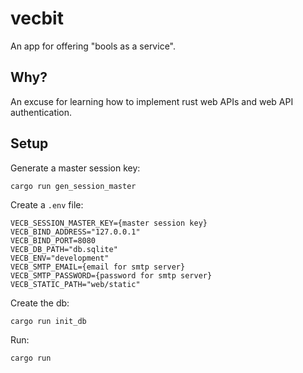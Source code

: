 # vecbit

An app for offering "bools as a service".

## Why?

An excuse for learning how to implement rust web APIs and
web API authentication.

## Setup

Generate a master session key: 

    cargo run gen_session_master

Create a `.env` file:

    VECB_SESSION_MASTER_KEY={master session key}
    VECB_BIND_ADDRESS="127.0.0.1"
    VECB_BIND_PORT=8080
    VECB_DB_PATH="db.sqlite"
    VECB_ENV="development"
    VECB_SMTP_EMAIL={email for smtp server}
    VECB_SMTP_PASSWORD={password for smtp server}
    VECB_STATIC_PATH="web/static"

Create the db:

    cargo run init_db

Run:

    cargo run
